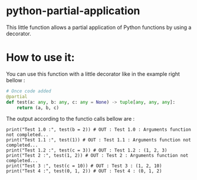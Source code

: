 # python-partial-application
This little function allows a partial application of Python functions by using a decorator.

# How to use it:
You can use this function with a little decorator like in the example right bellow :
```python
# Once code added
@partial
def test(a: any, b: any, c: any = None) -> tuple[any, any, any]:
    return (a, b, c)
```

The output according to the functio calls bellow are :
```
print("Test 1.0 :", test(b = 2)) # OUT : Test 1.0 : Arguments function not completed...
print("Test 1.1 :", test(1)) # OUT : Test 1.1 : Arguments function not completed...
print("Test 1.2 :", test(c = 3)) # OUT : Test 1.2 : (1, 2, 3)
print("Test 2 :", test(1, 2)) # OUT : Test 2 : Arguments function not completed...
print("Test 3 :", test(c = 10)) # OUT : Test 3 : (1, 2, 10)
print("Test 4 :", test(0, 1, 2)) # OUT : Test 4 : (0, 1, 2)
```
